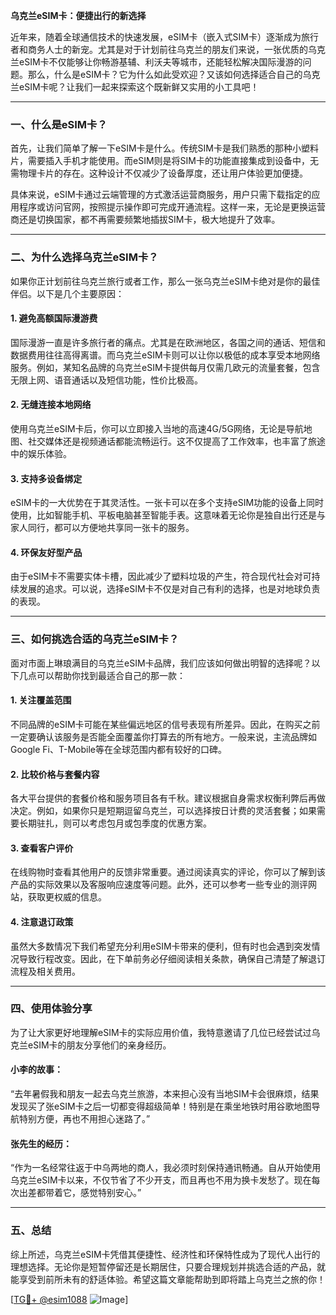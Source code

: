 **乌克兰eSIM卡：便捷出行的新选择**

近年来，随着全球通信技术的快速发展，eSIM卡（嵌入式SIM卡）逐渐成为旅行者和商务人士的新宠。尤其是对于计划前往乌克兰的朋友们来说，一张优质的乌克兰eSIM卡不仅能够让你畅游基辅、利沃夫等城市，还能轻松解决国际漫游的问题。那么，什么是eSIM卡？它为什么如此受欢迎？又该如何选择适合自己的乌克兰eSIM卡呢？让我们一起来探索这个既新鲜又实用的小工具吧！

---

### 一、什么是eSIM卡？

首先，让我们简单了解一下eSIM卡是什么。传统SIM卡是我们熟悉的那种小塑料片，需要插入手机才能使用。而eSIM则是将SIM卡的功能直接集成到设备中，无需物理卡片的存在。这种设计不仅减少了设备厚度，还让用户体验更加便捷。

具体来说，eSIM卡通过云端管理的方式激活运营商服务，用户只需下载指定的应用程序或访问官网，按照提示操作即可完成开通流程。这样一来，无论是更换运营商还是切换国家，都不再需要频繁地插拔SIM卡，极大地提升了效率。

---

### 二、为什么选择乌克兰eSIM卡？

如果你正计划前往乌克兰旅行或者工作，那么一张乌克兰eSIM卡绝对是你的最佳伴侣。以下是几个主要原因：

#### 1. **避免高额国际漫游费**
   国际漫游一直是许多旅行者的痛点。尤其是在欧洲地区，各国之间的通话、短信和数据费用往往高得离谱。而乌克兰eSIM卡则可以让你以极低的成本享受本地网络服务。例如，某知名品牌的乌克兰eSIM卡提供每月仅需几欧元的流量套餐，包含无限上网、语音通话以及短信功能，性价比极高。

#### 2. **无缝连接本地网络**
   使用乌克兰eSIM卡后，你可以立即接入当地的高速4G/5G网络，无论是导航地图、社交媒体还是视频通话都能流畅运行。这不仅提高了工作效率，也丰富了旅途中的娱乐体验。

#### 3. **支持多设备绑定**
   eSIM卡的一大优势在于其灵活性。一张卡可以在多个支持eSIM功能的设备上同时使用，比如智能手机、平板电脑甚至智能手表。这意味着无论你是独自出行还是与家人同行，都可以方便地共享同一张卡的服务。

#### 4. **环保友好型产品**
   由于eSIM卡不需要实体卡槽，因此减少了塑料垃圾的产生，符合现代社会对可持续发展的追求。可以说，选择eSIM卡不仅是对自己有利的选择，也是对地球负责的表现。

---

### 三、如何挑选合适的乌克兰eSIM卡？

面对市面上琳琅满目的乌克兰eSIM卡品牌，我们应该如何做出明智的选择呢？以下几点可以帮助你找到最适合自己的那一款：

#### 1. **关注覆盖范围**
   不同品牌的eSIM卡可能在某些偏远地区的信号表现有所差异。因此，在购买之前一定要确认该服务是否能全面覆盖你打算去的所有地方。一般来说，主流品牌如Google Fi、T-Mobile等在全球范围内都有较好的口碑。

#### 2. **比较价格与套餐内容**
   各大平台提供的套餐价格和服务项目各有千秋。建议根据自身需求权衡利弊后再做决定。例如，如果你只是短期逗留乌克兰，可以选择按日计费的灵活套餐；如果需要长期驻扎，则可以考虑包月或包季度的优惠方案。

#### 3. **查看客户评价**
   在线购物时查看其他用户的反馈非常重要。通过阅读真实的评论，你可以了解到该产品的实际效果以及客服响应速度等问题。此外，还可以参考一些专业的测评网站，获取更权威的信息。

#### 4. **注意退订政策**
   虽然大多数情况下我们希望充分利用eSIM卡带来的便利，但有时也会遇到突发情况导致行程改变。因此，在下单前务必仔细阅读相关条款，确保自己清楚了解退订流程及相关费用。

---

### 四、使用体验分享

为了让大家更好地理解eSIM卡的实际应用价值，我特意邀请了几位已经尝试过乌克兰eSIM卡的朋友分享他们的亲身经历。

#### 小李的故事：
“去年暑假我和朋友一起去乌克兰旅游，本来担心没有当地SIM卡会很麻烦，结果发现买了张eSIM卡之后一切都变得超级简单！特别是在乘坐地铁时用谷歌地图导航特别方便，再也不用担心迷路了。”

#### 张先生的经历：
“作为一名经常往返于中乌两地的商人，我必须时刻保持通讯畅通。自从开始使用乌克兰eSIM卡以来，不仅节省了不少开支，而且再也不用为换卡发愁了。现在每次出差都带着它，感觉特别安心。”

---

### 五、总结

综上所述，乌克兰eSIM卡凭借其便捷性、经济性和环保特性成为了现代人出行的理想选择。无论你是短暂停留还是长期居住，只要合理规划并挑选合适的产品，就能享受到前所未有的舒适体验。希望这篇文章能帮助到即将踏上乌克兰之旅的你！

[[TG💪+ @esim1088](https://t.me/s/esim1088) ![Image](https://i.postimg.cc/4NQfJmqS/Snipaste-2025-05-13-00-14-12.png)]
